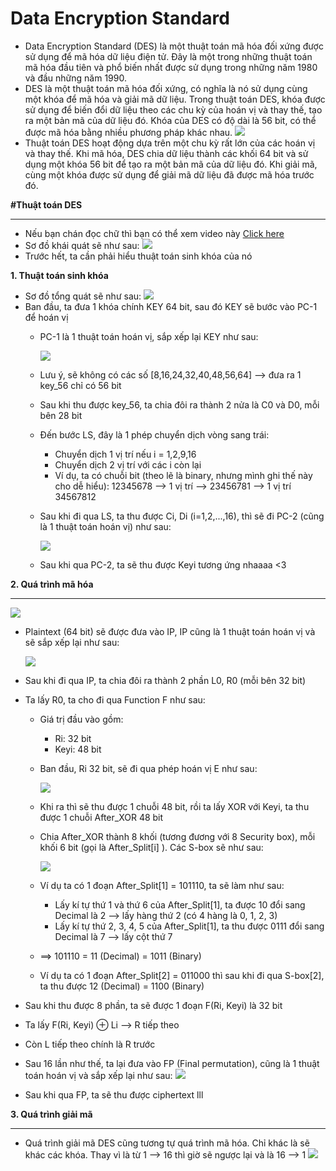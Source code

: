 # Data Encryption Standard
-   Data Encryption Standard (DES) là một thuật toán mã hóa đối xứng được sử dụng để mã hóa dữ liệu điện tử. Đây là một trong những thuật toán mã hóa đầu tiên và phổ biến nhất được sử dụng trong những năm 1980 và đầu những năm 1990.
-   DES là một thuật toán mã hóa đối xứng, có nghĩa là nó sử dụng cùng một khóa để mã hóa và giải mã dữ liệu. Trong thuật toán DES, khóa được sử dụng để biến đổi dữ liệu theo các chu kỳ của hoán vị và thay thế, tạo ra một bản mã của dữ liệu đó. Khóa của DES có độ dài là 56 bit, có thể được mã hóa bằng nhiều phương pháp khác nhau.
    ![](https://i.imgur.com/LeOQgBD.png)
-   Thuật toán DES hoạt động dựa trên một chu kỳ rất lớn của các hoán vị và thay thế. Khi mã hóa, DES chia dữ liệu thành các khối 64 bit và sử dụng một khóa 56 bit để tạo ra một bản mã của dữ liệu đó. Khi giải mã, cùng một khóa được sử dụng để giải mã dữ liệu đã được mã hóa trước đó.

**#Thuật toán DES**
___
-   Nếu bạn chán đọc chữ thì bạn có thể xem video này [Click here](https://www.youtube.com/watch?v=B7PSAeb7jL0)
-   Sơ đồ khái quát sẽ như sau:
    ![](https://i.imgur.com/d7cJYdr.png)
-   Trước hết, ta cần phải hiểu thuật toán sinh khóa của nó

**1. Thuật toán sinh khóa**
-   Sơ đồ tổng quát sẽ như sau:
    ![](https://i.imgur.com/ArAhFn2.png)
-   Ban đầu, ta đưa 1 khóa chính KEY 64 bit, sau đó KEY sẽ bước vào PC-1 để hoán vị
    -   PC-1 là 1 thuật toán hoán vị, sắp xếp lại KEY như sau:

        ![](https://i.imgur.com/bYGo3pH.png)
    -   Lưu ý, sẽ không có các số [8,16,24,32,40,48,56,64] -->  đưa ra 1 key_56 chỉ có 56 bit
    -   Sau khi thu được key_56, ta chia đôi ra thành 2 nửa là C0 và D0, mỗi bên 28 bit
    -   Đến bước LS, đây là 1 phép chuyển dịch vòng sang trái:
        -   Chuyển dịch 1 vị trí nếu i = 1,2,9,16
        -   Chuyển dịch 2 vị trí với các i còn lại
        -   Ví dụ, ta có chuỗi bit (theo lẽ là binary, nhưng mình ghi thế này cho dễ hiểu): 12345678 --> 1 vị trí -->  23456781 --> 1 vị trí 34567812
    -   Sau khi đi qua LS, ta thu được Ci, Di (i=1,2,...,16), thì sẽ đi PC-2 (cũng là 1 thuật toán hoán vị) như sau:

        ![](https://i.imgur.com/22yx3aW.png)
    -   Sau khi qua PC-2, ta sẽ thu được Keyi tương ứng nhaaaa <3

**2. Quá trình mã hóa**
___
![](https://i.imgur.com/DQrDnHQ.png)

-   Plaintext (64 bit) sẽ được đưa vào IP, IP cũng là 1 thuật toán hoán vị và sẽ sắp xếp lại như sau:

    ![](https://i.imgur.com/lklXVRy.png)

-   Sau khi đi qua IP, ta chia đôi ra thành 2 phần L0, R0 (mỗi bên 32 bit)
-   Ta lấy R0, ta cho đi qua Function F như sau:
    -   Giá trị đầu vào gồm:
        -   Ri: 32 bit
        -   Keyi: 48 bit
    -   Ban đầu, Ri 32 bit, sẽ đi qua phép hoán vị E như sau:

        ![](https://i.imgur.com/5QA2hlI.png)
    -   Khi ra thì sẽ thu được 1 chuỗi 48 bit, rồi ta lấy XOR với Keyi, ta thu được 1 chuỗi After_XOR 48 bit 
    -   Chia After_XOR thành 8 khối (tương đương với 8 Security box), mỗi khối 6 bit (gọi là After_Split[i] ). Các S-box sẽ như sau:

        ![](https://i.imgur.com/Z8T0r5y.png)
    
    -   Ví dụ ta có 1 đoạn After_Split[1] = 101110, ta sẽ làm như sau:
        -   Lấy kí tự thứ 1 và thứ 6 của After_Split[1], ta được 10 đổi sang Decimal là 2 --> lấy hàng thứ 2 (có 4 hàng là 0, 1, 2, 3)
        -   Lấy kí tự thứ 2, 3, 4, 5 của After_Split[1], ta thu được 0111 đổi sang Decimal là 7 --> lấy cột thứ 7
    -   ==> 101110 = 11 (Decimal) = 1011 (Binary)
    -   Ví dụ ta có 1 đoạn After_Split[2] = 011000 thì sau khi đi qua S-box[2], ta thu được 12 (Decimal) = 1100 (Binary)
-   Sau khi thu được 8 phần, ta sẽ được 1 đoạn F(Ri, Keyi) là 32 bit
-   Ta lấy F(Ri, Keyi) ⊕ Li --> R tiếp theo
-   Còn L tiếp theo chính là R trước
-   Sau 16 lần như thế, ta lại đưa vào FP (Final permutation), cũng là 1 thuật toán hoán vị và sắp xếp lại như sau:
    ![](https://i.imgur.com/X0LJH5B.png)
-   Sau khi qua FP, ta sẽ thu được ciphertext
lll

**3. Quá trình giải mã**
___
-   Quá trình giải mã DES cũng tương tự quá trình mã hóa. Chỉ khác là sẽ khác các khóa. Thay vì là từ 1 --> 16 thì giờ sẽ ngược lại và là 16 --> 1
    ![](https://i.imgur.com/56GelpZ.png)
